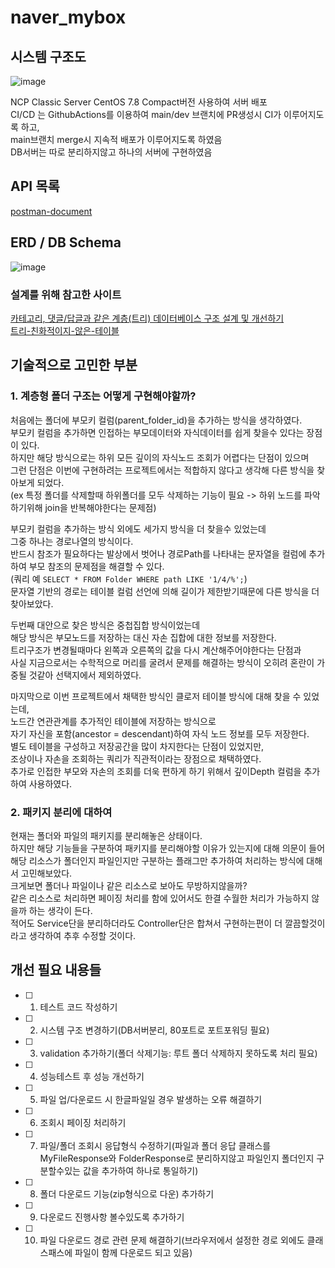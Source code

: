 # naver_mybox

## 시스템 구조도
![image](https://github.com/tajon1030/naver_mybox/assets/60431816/8651f63c-3470-4137-9913-9cbbf9ba4d0a)  

NCP Classic Server CentOS 7.8 Compact버전 사용하여 서버 배포  
CI/CD 는 GithubActions를 이용하여 main/dev 브랜치에 PR생성시 CI가 이루어지도록 하고,  
main브랜치 merge시 지속적 배포가 이루어지도록 하였음  
DB서버는 따로 분리하지않고 하나의 서버에 구현하였음  

## API 목록
[postman-document](https://documenter.getpostman.com/view/24793112/2s9Y5TyjpA)

## ERD / DB Schema
![image](https://github.com/tajon1030/naver_mybox/assets/60431816/3e04e4cb-f1fe-485a-a397-c8c4183b817b)
### 설계를 위해 참고한 사이트
[카테고리, 댓글/답글과 같은 계층(트리) 데이터베이스 구조 설계 및 개선하기](https://annahxxl.tistory.com/5)  
[트리-친화적이지-않은-테이블](https://awayday.github.io/2017-11-05/anti-tree-table/)  

## 기술적으로 고민한 부분
### 1. 계층형 폴더 구조는 어떻게 구현해야할까?  
처음에는 폴더에 부모키 컬럼(parent_folder_id)을 추가하는 방식을 생각하였다.  
부모키 컬럼을 추가하면 인접하는 부모데이터와 자식데이터를 쉽게 찾을수 있다는 장점이 있다.  
하지만 해당 방식으로는 하위 모든 깊이의 자식노드 조회가 어렵다는 단점이 있으며  
그런 단점은 이번에 구현하려는 프로젝트에서는 적합하지 않다고 생각해 다른 방식을 찾아보게 되었다.  
(ex 특정 폴더를 삭제할때 하위폴더를 모두 삭제하는 기능이 필요 -> 하위 노드를 파악하기위해 join을 반복해야한다는 문제점)  

부모키 컬럼을 추가하는 방식 외에도 세가지 방식을 더 찾을수 있었는데  
그중 하나는 경로나열의 방식이다.  
반드시 참조가 필요하다는 발상에서 벗어나 경로Path를 나타내는 문자열을 컬럼에 추가하여 부모 참조의 문제점을 해결할 수 있다.  
(쿼리 예 `SELECT * FROM Folder WHERE path LIKE '1/4/%';`)  
문자열 기반의 경로는 테이블 컬럼 선언에 의해 길이가 제한받기때문에 다른 방식을 더 찾아보았다.  

두번째 대안으로 찾은 방식은 중첩집합 방식이었는데  
해당 방식은 부모노드를 저장하는 대신 자손 집합에 대한 정보를 저장한다.  
트리구조가 변경될때마다 왼쪽과 오른쪽의 값을 다시 계산해주어야한다는 단점과  
사실 지금으로서는 수학적으로 머리를 굴려서 문제를 해결하는 방식이 오히려 혼란이 가중될 것같아 선택지에서 제외하였다.  

마지막으로 이번 프로젝트에서 채택한 방식인 클로저 테이블 방식에 대해 찾을 수 있었는데,  
노드간 연관관계를 추가적인 테이블에 저장하는 방식으로  
자기 자신을 포함(ancestor = descendant)하여 자식 노드 정보를 모두 저장한다.  
별도 테이블을 구성하고 저장공간을 많이 차지한다는 단점이 있었지만,  
조상이나 자손을 조회하는 쿼리가 직관적이라는 장점으로 채택하였다.  
추가로 인접한 부모와 자손의 조회를 더욱 편하게 하기 위해서 깊이Depth 컬럼을 추가하여 사용하였다.

### 2. 패키지 분리에 대하여
현재는 폴더와 파일의 패키지를 분리해놓은 상태이다.  
하지만 해당 기능들을 구분하여 패키지를 분리해야할 이유가 있는지에 대해 의문이 들어  
해당 리소스가 폴더인지 파일인지만 구분하는 플래그만 추가하여 처리하는 방식에 대해서 고민해보았다.  
크게보면 폴더나 파일이나 같은 리소스로 보아도 무방하지않을까?  
같은 리소스로 처리하면 페이징 처리를 함에 있어서도 한결 수월한 처리가 가능하지 않을까 하는 생각이 든다.  
적어도 Service단을 분리하더라도 Controller단은 합쳐서 구현하는편이 더 깔끔할것이라고 생각하여 추후 수정할 것이다.


## 개선 필요 내용들
- [ ] 1. 테스트 코드 작성하기  
- [ ] 2. 시스템 구조 변경하기(DB서버분리, 80포트로 포트포워딩 필요)  
- [ ] 3. validation 추가하기(폴더 삭제기능: 루트 폴더 삭제하지 못하도록 처리 필요)  
- [ ] 4. 성능테스트 후 성능 개선하기  
- [ ] 5. 파일 업/다운로드 시 한글파일일 경우 발생하는 오류 해결하기  
- [ ] 6. 조회시 페이징 처리하기  
- [ ] 7. 파일/폴더 조회시 응답형식 수정하기(파일과 폴더 응답 클래스를 MyFileResponse와 FolderResponse로 분리하지않고  파일인지 폴더인지 구분할수있는 값을 추가하여 하나로 통일하기)  
- [ ] 8. 폴더 다운로드 기능(zip형식으로 다운) 추가하기  
- [ ] 9. 다운로드 진행사항 볼수있도록 추가하기  
- [ ] 10. 파일 다운로드 경로 관련 문제 해결하기(브라우저에서 설정한 경로 외에도 클래스패스에 파일이 함께 다운로드 되고 있음)  
